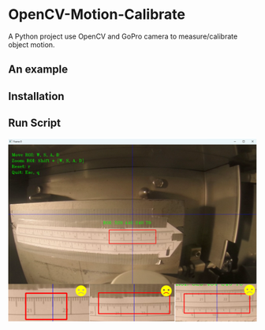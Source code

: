 # OpenCV-Motion-Calibrate
A Python project use OpenCV and GoPro camera to measure/calibrate object motion.  

## An example

## Installation 

## Run Script

<img src="https://github.com/EricMa24/OpenCV-Motion-Measure/blob/master/img/roi_selector.png" alt="GitHub Logo" width="600">
